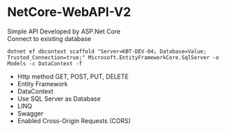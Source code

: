 # NetCore-WebAPI-V2
Simple API Developed by ASP.Net Core <br>
Connect to existing database
``` 
dotnet ef dbcontext scaffold "Server=KBT-DEV-04; Database=Value; Trusted_Connection=true;" Microsoft.EntityFrameworkCore.SqlServer -o Models -c DataContext -f
```
- Http method GET, POST, PUT, DELETE
- Entity Framework
- DataContext
- Use SQL Server as Database
- LINQ
- Swagger
- Enabled Cross-Origin Requests (CORS)

